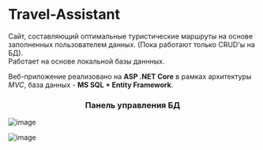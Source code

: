 # Travel-Assistant
<p>
Сайт, составляющий оптимальные туристические маршруты на основе заполненных пользователем данных. (Пока работают только CRUD'ы на БД).<br>
Работает на основе локальной базы даннных.
</p>
<p> Веб-приложение реализовано на <strong>ASP .NET Core</strong> в рамках архитектуры <i>MVC</i>, база данных - <strong>MS SQL + Entity Framework</strong>. 
  
  <h3 style = "text-align:center;">Панель управления БД</h3>
  
![image](https://user-images.githubusercontent.com/102858008/215288976-c7c06e52-f111-4610-9bc5-bfe336871677.png)
  
![image](https://user-images.githubusercontent.com/102858008/215288987-9d4882e3-a045-4ea9-935f-111a9dd3728c.png)


